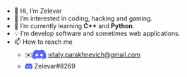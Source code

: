 - 👋 Hi, I’m Zelevar
- 👀 I’m interested in coding, hacking and gaming.
- 🌱 I’m currently learning **C++** and **Python**.
- 💡 Iʼm develop software and sometimes web applications. 
- 📫 How to reach me
  - ✉️<img align="center" width="32px" height="32px" src="discord.png" alt="Gmail"> vitaly.parakhnevich@gmail.com
  - <img align="center" width="17.75px" height="20px" src="discord.png" alt="Discord"> Zelevar#8269
